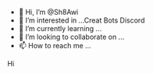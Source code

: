 - 👋 Hi, I’m @Sh8Awi
- 👀 I’m interested in ...Creat Bots Discord
- 🌱 I’m currently learning ...
- 💞️ I’m looking to collaborate on ...
- 📫 How to reach me ...

<!---
Sh8Awi/Sh8Awi is a ✨ special ✨ repository because its `README.md` (this file) appears on your GitHub profile.
You can click the Preview link to take a look at your changes.
--->
Hi
